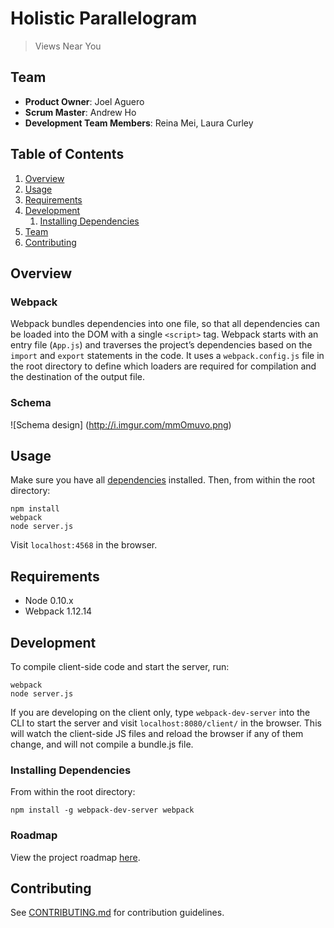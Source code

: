 # Holistic Parallelogram

> Views Near You

## Team

  - __Product Owner__: Joel Aguero
  - __Scrum Master__: Andrew Ho
  - __Development Team Members__: Reina Mei, Laura Curley

## Table of Contents

1. [Overview](#overview)
2. [Usage](#usage)
3. [Requirements](#requirements)
4. [Development](#development)
    1. [Installing Dependencies](#installing-dependencies)
5. [Team](#team)
6. [Contributing](#contributing)

## Overview

### Webpack
Webpack bundles dependencies into one file, so that all dependencies can be loaded into the DOM with a single `<script>` tag.  Webpack starts with an entry file (`App.js`) and traverses the project’s dependencies based on the `import` and `export` statements in the code. It uses a `webpack.config.js` file in the root directory to define which loaders are required for compilation and the destination of the output file.

### Schema
![Schema design]
(http://i.imgur.com/mmOmuvo.png)

## Usage

Make sure you have all [dependencies](#installing-dependencies) installed. Then, from within the root directory:
```
npm install
webpack
node server.js
```

Visit `localhost:4568` in the browser.

## Requirements

- Node 0.10.x
- Webpack 1.12.14

## Development

To compile client-side code and start the server, run:
```
webpack
node server.js
```

If you are developing on the client only, type `webpack-dev-server` into the CLI to start the server and visit `localhost:8080/client/` in the browser. This will watch the client-side JS files and reload the browser if any of them change, and will not compile a bundle.js file.

### Installing Dependencies

From within the root directory:

```
npm install -g webpack-dev-server webpack
```

### Roadmap

View the project roadmap [here](https://github.com/HolisticParallelogram/holisticparallelogram/issues).


## Contributing

See [CONTRIBUTING.md](CONTRIBUTING.md) for contribution guidelines.
